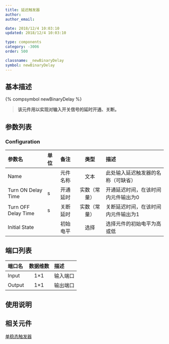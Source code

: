 ```yaml
---
title: 延迟触发器
author: 
author_email:

date: 2018/12/4 10:03:10
updated: 2018/12/4 10:03:10

type: components
category: -3006
order: 500

classname: _newBinaryDelay
symbol: newBinaryDelay
---
```

## 基本描述
{% compsymbol newBinaryDelay %}

> **该元件用以实现对输入开关信号的延时开通、关断。**

## 参数列表
### Configuration
| 参数名 | 单位 | 备注 | 类型 | 描述 |
| :--- | :--- | :--- | :--: | :--- |
| Name |  | 元件名称 | 文本 | 此处输入延迟触发器的名称（可缺省） |
| Turn ON Delay Time | s | 开通延时 | 实数（常量） | 开通延迟时间，在该时间内元件输出为0 |
| Turn OFF Delay Time | s | 关断延时 | 实数（常量） | 关断延迟时间，在该时间内元件输出为1 |
| Initial State |  | 初始电平 | 选择 | 选择元件的初始电平为高或低 |


## 端口列表

| 端口名 | 数据维数 | 描述 |
| :--- | :--:  | :--- |
| Input | 1×1 |输入端口 |                   
| Output | 1×1 | 输出端口|                   

## 使用说明



## 相关元件

[单稳态触发器](comp_newMonoStable.html)
